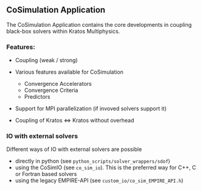## CoSimulation Application

The CoSimulation Application contains the core developments in coupling black-box solvers within Kratos Multiphysics.

### Features:

- Coupling (weak / strong)

- Various features available for CoSimulation
    - Convergence Accelerators
    - Convergence Criteria
    - Predictors

- Support for MPI parallelization (if invoved solvers support it)

- Coupling of Kratos <=> Kratos without overhead

### IO with external solvers
Different ways of IO with external solvers are possible
- directly in python (see `python_scripts/solver_wrappers/sdof`)
- using the CoSimIO (see `co_sim_io`). This is the preferred way for C++, C or Fortran based solvers
- using the legacy EMPIRE-API (see `custom_io/co_sim_EMPIRE_API.h`)
